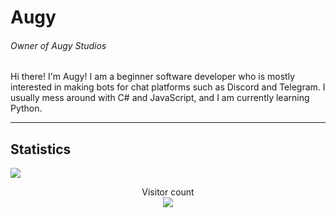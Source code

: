 # Augy
###### Owner of Augy Studios

Hi there! I'm Augy! I am a beginner software developer who is mostly interested in making bots for chat platforms such as Discord and Telegram. I usually mess around with C# and JavaScript, and I am currently learning Python.

------------
## Statistics

![](https://github-readme-stats.vercel.app/api?username=augyteo&count_private=true&theme=chartreuse-dark)

<p align="center"> 
  Visitor count<br>
  <img src="https://profile-counter.glitch.me/augyteo/count.svg" />
</p>
